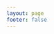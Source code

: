 ```yaml
---
layout: page
footer: false
---
```

<GameEntranceV id="h5kungfu" src="/classic/emulatorJS-4.0.12/games/YieArKungFu/index.html?language=zh-CN" :resetHeight=false></GameEntranceV>